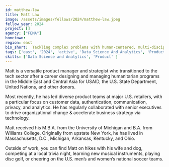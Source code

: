 ```yaml
---
id: matthew-law
title: Matt Law
image: /assets/images/fellows/2024/matthew-law.jpeg
fellow_year: 2024
project: []
agency: ["FEMA"]
hometown: 
region: east
bio_short:  Tackling complex problems with human-centered, multi-disciplinary solutions.
tags: ['east', '2024', 'active', 'Data_Science_And_Analytics', 'Product']
skills: ['Data Science and Analytics', 'Product' ]
---
```

Matt is a versatile product manager and strategist who transitioned to the tech sector after a career designing and managing humanitarian programs in the Middle East and Central Asia for USAID, the U.S. State Department, United Nations, and other donors. 

Most recently, he has led diverse product teams at major U.S. retailers, with a particular focus on customer data, authentication, communication, privacy, and analytics. He has regularly collaborated with senior executives to drive organizational change & accelerate business strategy via technology.

Matt received his M.B.A. from the University of Michigan and B.A. from Williams College. Originally from upstate New York, he has lived in Massachusetts, D.C., Michigan, Arkansas, Kentucky, and Ohio.

Outside of work, you can find Matt on hikes with his wife and dog, competing at a local trivia night, learning new musical instruments, playing disc golf, or cheering on the U.S. men’s and women’s national soccer teams.